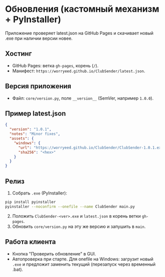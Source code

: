 # Обновления (кастомный механизм + PyInstaller)

Приложение проверяет latest.json на GitHub Pages и скачивает новый .exe при наличии версии новее.

## Хостинг
- GitHub Pages: ветка `gh-pages`, корень (`/`).
- Манифест: `https://worryeed.github.io/ClubSender/latest.json`.

## Версия приложения
- Файл: `core/version.py`, поле `__version__` (SemVer, например `1.0.0`).

## Пример latest.json
```json
{
  "version": "1.0.1",
  "notes": "Minor fixes",
  "assets": {
    "windows": {
      "url": "https://worryeed.github.io/ClubSender/ClubSender-1.0.1.exe",
      "sha256": "<hex>"
    }
  }
}
```

## Релиз
1) Собрать `.exe` (PyInstaller):
```bash
pip install pyinstaller
pyinstaller --noconfirm --onefile --name ClubSender main.py
```
2) Положить `ClubSender-<ver>.exe` и `latest.json` в корень ветки `gh-pages`.
3) Обновить `core/version.py` на эту же версию и запушить в `main`.

## Работа клиента
- Кнопка "Проверить обновление" в GUI.
- Автопроверка при старте. Для onefile на Windows: загрузит новый `.exe` и предложит заменить текущий (перезапуск через временный .bat).
